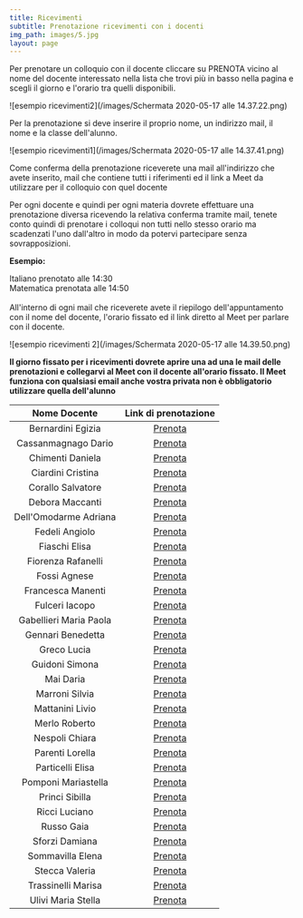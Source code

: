 ```yaml
---
title: Ricevimenti
subtitle: Prenotazione ricevimenti con i docenti
img_path: images/5.jpg
layout: page
---
```


Per prenotare un colloquio con il docente cliccare su PRENOTA vicino al nome del docente interessato nella lista che trovi più in basso nella pagina e scegli il giorno e l'orario tra quelli disponibili.<br>

![esempio ricevimenti2](/images/Schermata 2020-05-17 alle 14.37.22.png)

Per la prenotazione si deve inserire il proprio nome, un indirizzo mail, il nome e la classe dell'alunno. <br>

![esempio ricevimenti1](/images/Schermata 2020-05-17 alle 14.37.41.png)

Come conferma della prenotazione riceverete una mail all'indirizzo che avete inserito, mail che contiene tutti i riferimenti ed il link a Meet da utilizzare per il colloquio con quel docente<br>

Per ogni docente e quindi per ogni materia dovrete effettuare una prenotazione diversa ricevendo la relativa conferma tramite mail, tenete conto quindi di prenotare i colloqui non tutti nello stesso orario ma scadenzati l'uno dall'altro in modo da potervi partecipare senza sovrapposizioni.<br>

**Esempio:**<br>

Italiano prenotato alle 14:30<br>
Matematica prenotata alle 14:50<br>
<br>
All'interno di ogni mail che riceverete avete il riepilogo dell'appuntamento con il nome del docente, l'orario fissato ed il link diretto al Meet per parlare con il docente.<br>

![esempio ricevimenti 2](/images/Schermata 2020-05-17 alle 14.39.50.png)

**Il giorno fissato per i ricevimenti dovrete aprire una ad una le mail delle prenotazioni e collegarvi al Meet con il docente all'orario fissato. Il Meet funziona con qualsiasi email anche vostra privata non è obbligatorio utilizzare quella dell'alunno**
<br>

|      Nome Docente      	|                  Link di prenotazione                 	|
|:----------------------:	|:-----------------------------------------------------:	|
| Bernardini Egizia      	|   [Prenota](https://calendly.com/bernardini-egizia)   	|
| Cassanmagnago Dario    	|  [Prenota](https://calendly.com/cassanmagnago-dario)  	|
| Chimenti Daniela       	|    [Prenota](https://calendly.com/chimenti-daniela)   	|
| Ciardini Cristina      	|   [Prenota](https://calendly.com/ciardini-cristina)   	|
| Corallo Salvatore      	|   [Prenota](https://calendly.com/corallo-salvatore)   	|
| Debora Maccanti        	|    [Prenota](https://calendly.com/maccanti-debora)    	|
| Dell'Omodarme Adriana  	|  [Prenota](https://calendly.com/dellomodarme-adriana) 	|
| Fedeli Angiolo         	|     [Prenota](https://calendly.com/fedeli-angiolo)    	|
| Fiaschi Elisa          	|     [Prenota](https://calendly.com/fiaschi-elisa)     	|
| Fiorenza Rafanelli     	|   [Prenota](https://calendly.com/rafanelli-fiorenza)  	|
| Fossi Agnese           	|      [Prenota](https://calendly.com/fossi-agnese)     	|
| Francesca Manenti      	|   [Prenota](https://calendly.com/manenti-francesca)   	|
| Fulceri Iacopo         	|     [Prenota](https://calendly.com/fulceri-iacopo)    	|
| Gabellieri Maria Paola 	| [Prenota](https://calendly.com/gabellieri-mariapaola) 	|
| Gennari Benedetta      	|   [Prenota](https://calendly.com/gennari-benedetta)   	|
| Greco Lucia            	|      [Prenota](https://calendly.com/greco-lucia)      	|
| Guidoni Simona         	|     [Prenota](https://calendly.com/guidoni_simona)    	|
| Mai Daria              	|       [Prenota](https://calendly.com/mai-daria)       	|
| Marroni Silvia         	|     [Prenota](https://calendly.com/marroni-silvia)    	|
| Mattanini Livio        	|    [Prenota](https://calendly.com/mattanini-livio)    	|
| Merlo Roberto          	|     [Prenota](https://calendly.com/merlo-roberto)     	|
| Nespoli Chiara         	|     [Prenota](https://calendly.com/nespoli-chiara)    	|
| Parenti Lorella        	|    [Prenota](https://calendly.com/parenti-lorella)    	|
| Particelli Elisa       	|    [Prenota](https://calendly.com/particelli-elisa)   	|
| Pomponi Mariastella    	|  [Prenota](https://calendly.com/pomponi-mariastella)  	|
| Princi Sibilla         	|     [Prenota](https://calendly.com/princi-sibilla)    	|
| Ricci Luciano          	|     [Prenota](https://calendly.com/ricci-luciano)     	|
| Russo Gaia             	|       [Prenota](https://calendly.com/russo-gaia)      	|
| Sforzi Damiana         	|     [Prenota](https://calendly.com/sforzi-damiana)    	|
| Sommavilla Elena       	|    [Prenota](https://calendly.com/sommavilla-elena)   	|
| Stecca Valeria         	|     [Prenota](https://calendly.com/stecca-valeria)    	|
| Trassinelli Marisa     	|   [Prenota](https://calendly.com/trassinelli-marisa)  	|
| Ulivi Maria Stella     	|   [Prenota](https://calendly.com/ulivi-mariastella)   	|


<br>
